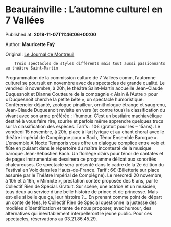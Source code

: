 
# Beaurainville : L’automne culturel en 7 Vallées

Published at: **2019-11-07T11:46:06+00:00**

Author: **Mauricette Faÿ**

Original: [Le Journal de Montreuil](https://www.lejournaldemontreuil.fr/27418/article/2019-11-07/beaurainville-l-automne-culturel-en-7-vallees)


        Trois spectacles de styles différents mais tout aussi passionnants au théâtre Saint-Martin
      
Programmation de la commission culture de 7 Vallées comm, l’automne culturel se poursuit en novembre avec des spectacles de grande qualité.
Le vendredi 8 novembre, à 20h, le théâtre Saint-Martin accueille Jean-Claude Duquesnoit et Dianne Coutteure de la compagnie « Alain & l’Autre » pour « Duquesnoit cherche la petite bête », un spectacle humoristique.
Conférencier déjanté, zoologue pinailleur, ornithologue étrange et saugrenu, Jean-Claude Duquesnoit revisite en vers (et contre tous) la classification du vivant avec son arme préférée : l’humour. C’est un bestiaire machiavélique destiné à vous faire rire, sourire et parfois même apprendre quelques trucs sur la classification des espèces.
Tarifs : 10€ (gratuit pour les – 15ans).
Le vendredi 15 novembre, à 20h, place à l’art lyrique et au chant choral avec le théâtre impérial de Compiègne pour « Bach, Ténor Ensemble Baroque ». L’ensemble A Nocte Temporis vous offre un dialogue complice entre voix et flûte en puisant dans le répertoire du maître incontesté de la musique baroque Jean-Sébastien Bach. Un florilège d’airs pour ténor de cantates et de pages instrumentales dessinera ce programme délicat aux sonorités chaleureuses.
Ce spectacle sera présenté dans le cadre de la 2e édition du Festival en Voix dans les Hauts-de-France.
Tarif : 6€ (Billetterie sur place assurée par le Théâtre Impérial de Compiègne).
Le mercredi 20 novembre, à 10h et à 16h, « Mimixte », prestation contée proposée dès 6 ans, par le Collectif Rien de Spécial. Gratuit.
Sur scène, une actrice et un musicien, tous deux au service d’une belle histoire de prince et de princesse. Mais est-elle si belle que ça, leur histoire ?… En prenant comme point de départ un conte de fées, le Collectif Rien de Spécial questionne la justesse des modèles d’identification et tente de nous proposer, avec humour, des alternatives qui inévitablement interpelleront le jeune public.
Pour ces spectacles, réservations au 03.21.86.45.29.
